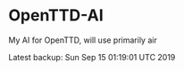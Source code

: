 # OpenTTD-AI
My AI for OpenTTD, will use primarily air

Latest backup: Sun Sep 15 01:19:01 UTC 2019
